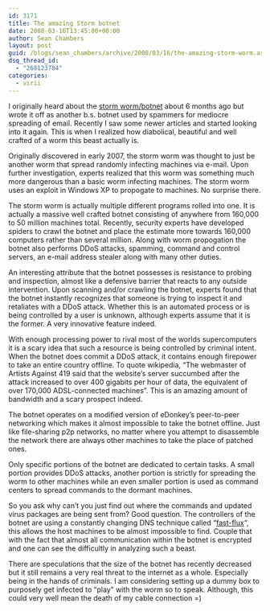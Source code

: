 ```yaml
---
id: 3171
title: The amazing Storm botnet
date: 2008-03-16T13:45:00+00:00
author: Sean Chambers
layout: post
guid: /blogs/sean_chambers/archive/2008/03/16/the-amazing-storm-worm.aspx
dsq_thread_id:
  - "268123784"
categories:
  - virii
---
```

I originally heard about the <A class="" href="http://en.wikipedia.org/wiki/Storm_botnet" target="_blank">storm worm/botnet</A> about 6 months ago but wrote it off as another b.s. botnet used by spammers for mediocre spreading of email. Recently I saw some newer articles and started looking into it again. This is when I realized how diabolical, beautiful and well crafted of a worm this beast actually is.


  


Originally discovered in early 2007, the storm worm was thought to just be another worm that spread randomly infecting machines via e-mail. Upon further investigation, experts realized that this worm was something much more dangerous than a basic worm infecting machines. The storm worm uses an exploit in Windows XP to propogate to machines. No surprise there.


  


The storm worm is actually multiple different programs rolled into one. It is actually a massive well crafted botnet consisting of anywhere from 160,000 to 50 million machines total. Recently, security experts have developed spiders to crawl the botnet and place the estimate more towards 160,000 computers rather than several million. Along with worm propogation the botnet also performs DDoS attacks, spamming, command and control servers, an e-mail address stealer along with many other duties.


  


An interesting attribute that the botnet possesses is resistance to probing and inspection, almost like a defensive barrier that reacts to any outside intervention. Upon scanning and/or crawling the botnet, experts found that the botnet instantly recognizes that someone is trying to inspect it and retaliates with a DDoS attack. Whether this is an automated process or is being controlled by a user is unknown, although experts assume that it is the former. A very innovative feature indeed.


  


With enough processing power to rival most of the worlds supercomputers it is a scary idea that such a resource is being controlled by criminal intent. When the botnet does commit a DDoS attack, it contains enough firepower to take an entire country offline. To quote wikipedia, &#8220;The webmaster of Artists Against 419 said that the website&#8217;s server succumbed after the attack increased to over 400 gigabits per hour of data, the equivalent of over 170,000 ADSL-connected machines&#8221;. This is an amazing amount of bandwidth and a scary prospect indeed.


  


The botnet operates on a modified version of eDonkey&#8217;s peer-to-peer networking which makes it almost impossible to take the botnet offline. Just like file-sharing p2p networks, no matter where you attempt to disassemble the network there are always other machines to take the place of patched ones.


  


Only specific portions of the botnet are dedicated to certain tasks. A small portion provides DDoS attacks, another portion is strictly for spreading the worm to other machines while an even smaller portion is used as command centers to spread commands to the dormant machines.


  


So you ask why can&#8217;t you just find out where the commands and updated virus packages are being sent from? Good question. The controllers of the botnet are using a constantly changing DNS technique called &#8220;<A class="" href="http://en.wikipedia.org/wiki/Fast_flux" target="_blank">fast-flux</A>&#8220;, this allows the host machines to be almost impossible to find. Couple that with the fact that almost all communication within the botnet is encrypted and one can see the difficultly in analyzing such a beast.


  


There are speculations that the size of the botnet has recently decreased but it still remains a very real threat to the internet as a whole. Especially being in the hands of criminals. I am considering setting up a dummy box to purposely get infected to &#8220;play&#8221; with the worm so to speak. Although, this could very well mean the death of my cable connection =)